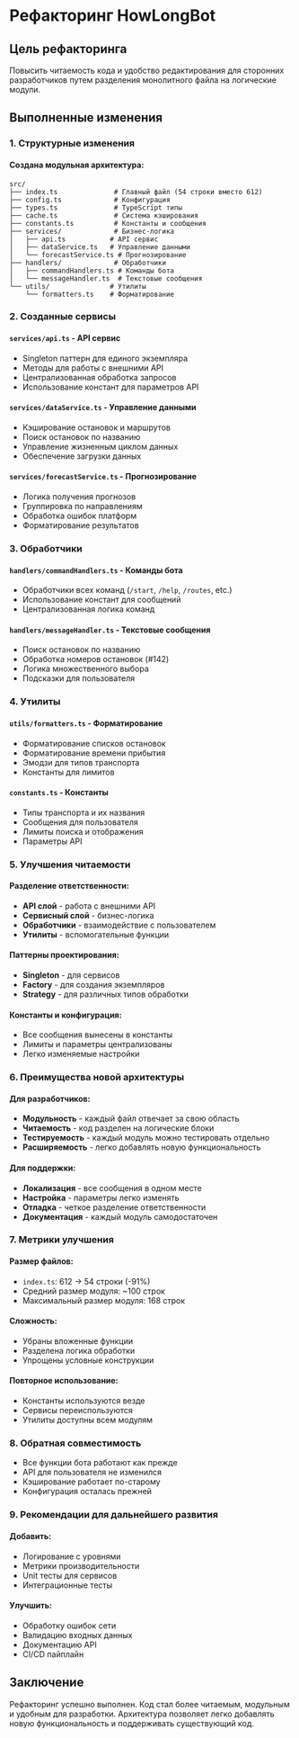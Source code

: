 # Рефакторинг HowLongBot

## Цель рефакторинга

Повысить читаемость кода и удобство редактирования для сторонних разработчиков путем разделения монолитного файла на логические модули.

## Выполненные изменения

### 1. Структурные изменения

#### Создана модульная архитектура:
```
src/
├── index.ts              # Главный файл (54 строки вместо 612)
├── config.ts             # Конфигурация
├── types.ts              # TypeScript типы
├── cache.ts              # Система кэширования
├── constants.ts          # Константы и сообщения
├── services/             # Бизнес-логика
│   ├── api.ts           # API сервис
│   ├── dataService.ts   # Управление данными
│   └── forecastService.ts # Прогнозирование
├── handlers/             # Обработчики
│   ├── commandHandlers.ts # Команды бота
│   └── messageHandler.ts  # Текстовые сообщения
└── utils/               # Утилиты
    └── formatters.ts    # Форматирование
```

### 2. Созданные сервисы

#### `services/api.ts` - API сервис
- Singleton паттерн для единого экземпляра
- Методы для работы с внешними API
- Централизованная обработка запросов
- Использование констант для параметров API

#### `services/dataService.ts` - Управление данными
- Кэширование остановок и маршрутов
- Поиск остановок по названию
- Управление жизненным циклом данных
- Обеспечение загрузки данных

#### `services/forecastService.ts` - Прогнозирование
- Логика получения прогнозов
- Группировка по направлениям
- Обработка ошибок платформ
- Форматирование результатов

### 3. Обработчики

#### `handlers/commandHandlers.ts` - Команды бота
- Обработчики всех команд (`/start`, `/help`, `/routes`, etc.)
- Использование констант для сообщений
- Централизованная логика команд

#### `handlers/messageHandler.ts` - Текстовые сообщения
- Поиск остановок по названию
- Обработка номеров остановок (#142)
- Логика множественного выбора
- Подсказки для пользователя

### 4. Утилиты

#### `utils/formatters.ts` - Форматирование
- Форматирование списков остановок
- Форматирование времени прибытия
- Эмодзи для типов транспорта
- Константы для лимитов

#### `constants.ts` - Константы
- Типы транспорта и их названия
- Сообщения для пользователя
- Лимиты поиска и отображения
- Параметры API

### 5. Улучшения читаемости

#### Разделение ответственности:
- **API слой** - работа с внешними API
- **Сервисный слой** - бизнес-логика
- **Обработчики** - взаимодействие с пользователем
- **Утилиты** - вспомогательные функции

#### Паттерны проектирования:
- **Singleton** - для сервисов
- **Factory** - для создания экземпляров
- **Strategy** - для различных типов обработки

#### Константы и конфигурация:
- Все сообщения вынесены в константы
- Лимиты и параметры централизованы
- Легко изменяемые настройки

### 6. Преимущества новой архитектуры

#### Для разработчиков:
- **Модульность** - каждый файл отвечает за свою область
- **Читаемость** - код разделен на логические блоки
- **Тестируемость** - каждый модуль можно тестировать отдельно
- **Расширяемость** - легко добавлять новую функциональность

#### Для поддержки:
- **Локализация** - все сообщения в одном месте
- **Настройка** - параметры легко изменять
- **Отладка** - четкое разделение ответственности
- **Документация** - каждый модуль самодостаточен

### 7. Метрики улучшения

#### Размер файлов:
- `index.ts`: 612 → 54 строки (-91%)
- Средний размер модуля: ~100 строк
- Максимальный размер модуля: 168 строк

#### Сложность:
- Убраны вложенные функции
- Разделена логика обработки
- Упрощены условные конструкции

#### Повторное использование:
- Константы используются везде
- Сервисы переиспользуются
- Утилиты доступны всем модулям

### 8. Обратная совместимость

- Все функции бота работают как прежде
- API для пользователя не изменился
- Кэширование работает по-старому
- Конфигурация осталась прежней

### 9. Рекомендации для дальнейшего развития

#### Добавить:
- Логирование с уровнями
- Метрики производительности
- Unit тесты для сервисов
- Интеграционные тесты

#### Улучшить:
- Обработку ошибок сети
- Валидацию входных данных
- Документацию API
- CI/CD пайплайн

## Заключение

Рефакторинг успешно выполнен. Код стал более читаемым, модульным и удобным для разработки. Архитектура позволяет легко добавлять новую функциональность и поддерживать существующий код. 